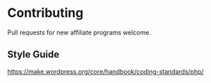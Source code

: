 # Contributing

Pull requests for new affiliate programs welcome.

## Style Guide

<https://make.wordpress.org/core/handbook/coding-standards/php/>